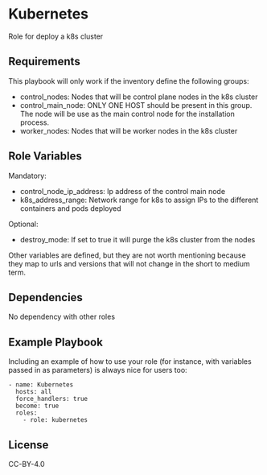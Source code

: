 Kubernetes
=========

Role for deploy a k8s cluster

Requirements
------------

This playbook will only work if the inventory define the following groups:

- control_nodes: Nodes that will be control plane nodes in the k8s cluster
- control_main_node: ONLY ONE HOST should be present in this group. The node will be use as the main control node for the installation process.
- worker_nodes: Nodes that will be worker nodes in the k8s cluster

Role Variables
--------------

Mandatory:

- control_node_ip_address: Ip address of the control main node
- k8s_address_range: Network range for k8s to assign IPs to the different
containers and pods deployed

Optional:

- destroy_mode: If set to true it will purge the k8s cluster from the nodes

Other variables are defined, but they are not worth mentioning because they map to urls and versions that will not change in the short to medium term.

Dependencies
------------

No dependency with other roles

Example Playbook
----------------

Including an example of how to use your role (for instance, with variables passed in as parameters) is always nice for users too:

    - name: Kubernetes
      hosts: all
      force_handlers: true
      become: true
      roles:
        - role: kubernetes

License
-------

CC-BY-4.0
